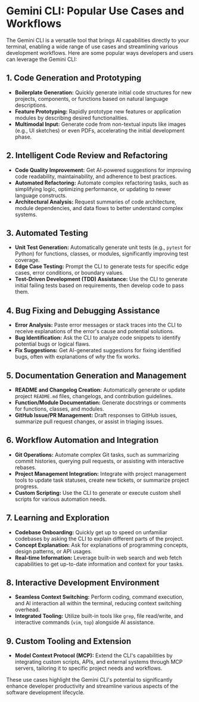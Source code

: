 # Gemini CLI: Popular Use Cases and Workflows

The Gemini CLI is a versatile tool that brings AI capabilities directly to your terminal, enabling a wide range of use cases and streamlining various development workflows. Here are some popular ways developers and users can leverage the Gemini CLI:

## 1. Code Generation and Prototyping

*   **Boilerplate Generation:** Quickly generate initial code structures for new projects, components, or functions based on natural language descriptions.
*   **Feature Prototyping:** Rapidly prototype new features or application modules by describing desired functionalities.
*   **Multimodal Input:** Generate code from non-textual inputs like images (e.g., UI sketches) or even PDFs, accelerating the initial development phase.

## 2. Intelligent Code Review and Refactoring

*   **Code Quality Improvement:** Get AI-powered suggestions for improving code readability, maintainability, and adherence to best practices.
*   **Automated Refactoring:** Automate complex refactoring tasks, such as simplifying logic, optimizing performance, or updating to newer language constructs.
*   **Architectural Analysis:** Request summaries of code architecture, module dependencies, and data flows to better understand complex systems.

## 3. Automated Testing

*   **Unit Test Generation:** Automatically generate unit tests (e.g., `pytest` for Python) for functions, classes, or modules, significantly improving test coverage.
*   **Edge Case Testing:** Prompt the CLI to generate tests for specific edge cases, error conditions, or boundary values.
*   **Test-Driven Development (TDD) Assistance:** Use the CLI to generate initial failing tests based on requirements, then develop code to pass them.

## 4. Bug Fixing and Debugging Assistance

*   **Error Analysis:** Paste error messages or stack traces into the CLI to receive explanations of the error's cause and potential solutions.
*   **Bug Identification:** Ask the CLI to analyze code snippets to identify potential bugs or logical flaws.
*   **Fix Suggestions:** Get AI-generated suggestions for fixing identified bugs, often with explanations of *why* the fix works.

## 5. Documentation Generation and Management

*   **README and Changelog Creation:** Automatically generate or update project `README.md` files, changelogs, and contribution guidelines.
*   **Function/Module Documentation:** Generate docstrings or comments for functions, classes, and modules.
*   **GitHub Issue/PR Management:** Draft responses to GitHub issues, summarize pull request changes, or assist in triaging issues.

## 6. Workflow Automation and Integration

*   **Git Operations:** Automate complex Git tasks, such as summarizing commit histories, querying pull requests, or assisting with interactive rebases.
*   **Project Management Integration:** Integrate with project management tools to update task statuses, create new tickets, or summarize project progress.
*   **Custom Scripting:** Use the CLI to generate or execute custom shell scripts for various automation needs.

## 7. Learning and Exploration

*   **Codebase Onboarding:** Quickly get up to speed on unfamiliar codebases by asking the CLI to explain different parts of the project.
*   **Concept Explanation:** Ask for explanations of programming concepts, design patterns, or API usages.
*   **Real-time Information:** Leverage built-in web search and web fetch capabilities to get up-to-date information and context for your tasks.

## 8. Interactive Development Environment

*   **Seamless Context Switching:** Perform coding, command execution, and AI interaction all within the terminal, reducing context switching overhead.
*   **Integrated Tooling:** Utilize built-in tools like `grep`, file read/write, and interactive commands (`vim`, `top`) alongside AI assistance.

## 9. Custom Tooling and Extension

*   **Model Context Protocol (MCP):** Extend the CLI's capabilities by integrating custom scripts, APIs, and external systems through MCP servers, tailoring it to specific project needs and workflows.

These use cases highlight the Gemini CLI's potential to significantly enhance developer productivity and streamline various aspects of the software development lifecycle.